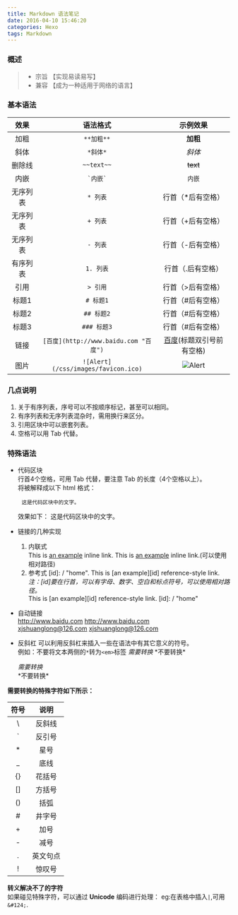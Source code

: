 ```yaml
---
title: Markdown 语法笔记
date: 2016-04-10 15:46:20
categories: Hexo
tags: Markdown
---
```


### 概述
>* 宗旨 【实现易读易写】  
>* 兼容 【成为一种适用于网络的语言】  

<!--more-->
### 基本语法
| 效果 | 语法格式 | 示例效果 |
|:----:|:------:|:--------:|
| 加粗 | `**加粗**` | **加粗** |
| 斜体 | `*斜体*` | *斜体* |
|删除线|`~~text~~`|~~text~~|
| 内嵌 | <code>\`内嵌\`</code> | `内嵌` |
| 无序列表 | `* 列表` | 行首（\*后有空格） |
| 无序列表 | `+ 列表` | 行首（+后有空格） |
| 无序列表 | `- 列表` | 行首（-后有空格） |
| 有序列表 | `1. 列表` | 行首（.后有空格） |
| 引用 | `> 引用` | 行首（>后有空格） |
| 标题1 | `# 标题1` |行首（#后有空格）|
| 标题2 | `## 标题2` |行首（#后有空格）|
| 标题3 | `### 标题3` |行首（#后有空格）|
| 链接 |`[百度](http://www.baidu.com "百度")`|[百度](http://www.baidu.com "百度")(标题双引号前有空格)|
| 图片 |`![Alert](/css/images/favicon.ico)`|![Alert](/css/images/favicon.ico)|

### 几点说明
1. 关于有序列表，序号可以不按顺序标记，甚至可以相同。
2. 有序列表和无序列表混杂时，需用换行来区分。
3. 引用区块中可以嵌套列表。
4. 空格可以用 Tab 代替。

### 特殊语法

*   代码区块  
行首4个空格，可用 Tab 代替，要注意 Tab 的长度（4个空格以上）。  
将被解释成以下 html 格式：
        <pre>
            <code>这是代码区块中的文字。</code>
        </pre>
效果如下：
        这是代码区块中的文字。  
*   链接的几种实现  
    1. 内联式  
            This is [an example](/ "home") inline link.
    This is [an example](/ "home") inline link.(可以使用相对路径)
    2. 参考式
	        [id]: / "home".
	        This is [an example][id] reference-style link.
		_注：\[id\]要在行首，可以有字母、数字、空白和标点符号，可以使用相对路径。_  
    This is [an example][id] reference-style link.
[id]: / "home"
*   自动链接  
        <http://www.baidu.com>
    <http://www.baidu.com>  
        <xjshuanglong@126.com>
    <xjshuanglong@126.com>

*   反斜杠
可以利用反斜杠来插入一些在语法中有其它意义的符号。  
例如：不要将文本两侧的`*`转为`<em>`标签
        *需要转换*
        \*不要转换\*

    *需要转换*  
    \*不要转换\*  

__需要转换的特殊字符如下所示：__  

|  符号  |   说明   |
|:------:|:-------:|
|   \\   |  反斜线  |
|   \`   |  反引号  |
|   \*   |   星号   |
|   \_   |   底线   |
|   \{\} |  花括号  |
|   \[\] |  方括号  |
|   \(\) |    括弧  |
|   \#   |   井字号 |
|   \+   |   加号   |
|   \-   |   减号   |
|   \.   | 英文句点 |
|   \!   |  惊叹号  |


__转义解决不了的字符__  
如果碰见特殊字符，可以通过 **Unicode** 编码进行处理：
eg:在表格中插入`|`,可用 `&#124;`.

